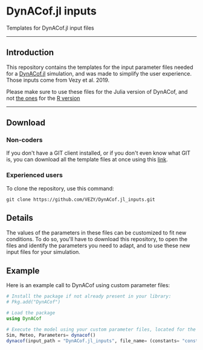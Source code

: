 # DynACof.jl inputs

Templates for DynACof.jl input files

---

 ## Introduction

 This repository contains the templates for the input parameter files needed for a [DynACof.jl](https://vezy.github.io/DynACof.jl/) simulation, and was made to simplify the user experience. Those inputs come from Vezy et al. 2019.

 Please make sure to use these files for the Julia version of DynACof, and not [the ones](https://github.com/VEZY/DynACof_inputs) for the [R version](https://vezy.github.io/DynACof/)

---
 ## Download

 ### Non-coders
 If you don't have a GIT client installed, or if you don't even know what GIT is, you can download all the template files at once using this [link](https://github.com/VEZY/DynACof.jl_inputs/archive/master.zip).

 ### Experienced users
 To clone the repository, use this command:
 ```
 git clone https://github.com/VEZY/DynACof.jl_inputs.git
 ```

 ## Details

 The values of the parameters in these files can be customized to fit new conditions. To do so, you'll have to download this repository, to open the files and identify the parameters you need to adapt, and to use these new input files for your simulation.

 ## Example

 Here is an example call to DynACof using custom parameter files:
 ```julia
 # Install the package if not already present in your library:
 # Pkg.add("DynACof")

 # Load the package
 using DynACof

 # Execute the model using your custom parameter files, located for the example in the folder "DynACof.jl_inputs":
 Sim, Meteo, Parameters= dynacof()
 dynacof(input_path = "DynACof.jl_inputs", file_name= (constants= "constants.jl",site="site.jl",meteo="meteorology.txt",soil="soil.jl", coffee="coffee.jl",tree="tree.jl"))
 ```
